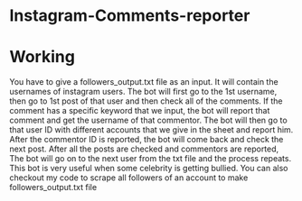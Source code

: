 # Instagram-Comments-reporter

# Working
You have to give a followers_output.txt file as an input. It will contain the usernames of instagram users. The bot will first go to the 1st username, 
then go to 1st post of that user and then check all of the comments. If the comment has a specific keyword that we input, the bot will report that 
comment and get the username of that commentor. The bot will then go to that user ID with different accounts that we give in the sheet and report him. 
After the commentor ID is reported, the bot will come back and check the next post. After all the posts are checked and commentors are reported, The bot 
will go on to the next user from the txt file and the process repeats. This bot is very useful when some celebrity is getting bullied. You can also checkout my
code to scrape all followers of an account to make followers_output.txt file
